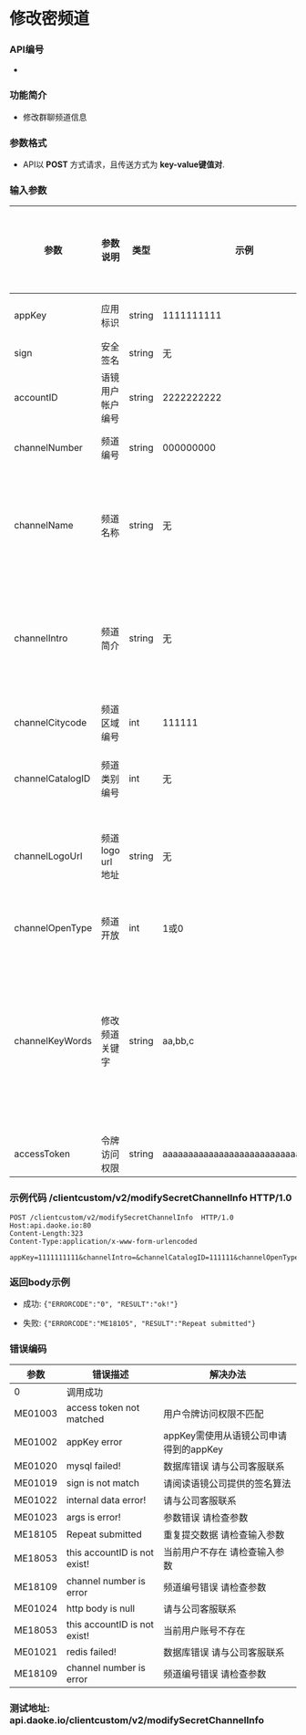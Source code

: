 修改密频道
========================

### API编号
* 

### 功能简介
* 修改群聊频道信息

### 参数格式

* API以 **POST** 方式请求，且传送方式为 **key-value键值对**.

### 输入参数

  参数                       | 参数说明           | 类型    |   示例         | 是否允许为空 | 限制条件
----------------------------|-------------------|---------|---------------|--------------|---------------------------
 appKey                     | 应用标识           | string  | 1111111111    | 否           | 长度不大于10
 sign                       | 安全签名           | string  | 无            | 否           | 长度为40
 accountID                  | 语镜用户帐户编号  | string  | 2222222222    | 否           | 长度为10的字母
 channelNumber              | 频道编号          | string  | 000000000   | 否           | 9/10位 数字
 channelName                | 频道名称           | string  | 无            | 是          | 长度大于2 最大长度16，可以是汉字
 channelIntro        		| 频道简介         | string  | 无            | 是           | 长度大于1 最大长度128，可以是汉字
 channelCitycode            | 频道区域编号      | int 	  | 111111        | 是           | 长度6-10，数字
 channelCatalogID           | 频道类别编号        | int 	  | 无            | 是           | 长度6-11，数字
 channelLogoUrl          | 频道logo url地址    | string  | 无            | 是           | 最大长度128，必须图片格式结尾
 channelOpenType            |频道开放             |int      |1或0           |是            |1开放 0 非开放
 channelKeyWords 			|修改频道关键字 		|string |aa,bb,c 			|是   		|单个关键字标签最长是8，关键词最多由5个关键字标签组成
 accessToken                | 令牌访问权限        |string     |aaaaaaaaaaaaaaaaaaaaaaaaaaaaaaaa  | 否       |


### 示例代码 /clientcustom/v2/modifySecretChannelInfo HTTP/1.0

	POST /clientcustom/v2/modifySecretChannelInfo  HTTP/1.0
	Host:api.daoke.io:80
	Content-Length:323
	Content-Type:application/x-www-form-urlencoded

	appKey=1111111111&channelIntro=&channelCatalogID=111111&channelOpenType=&sign=CA1F8BD4C3E4E1F29EF5FC1DBE1900132857A7D5&channelNumber=000000040&channelCitycode=&channelLogoUrl=&channelName=&accountID=aaaaaaaaaa&accessToken=aaaaaaaaaaaaaaaaaaaaaaaaaaaaaaaa

### 返回body示例

* 成功: `{"ERRORCODE":"0", "RESULT":"ok!"}`
		
* 失败: `{"ERRORCODE":"ME18105", "RESULT":"Repeat submitted"}`


### 错误编码

 参数                 | 错误描述               | 解决办法     
----------------------|------------------------|---------------------------------------
 0                    | 调用成功               | 
 ME01003 			  | access token not matched 		| 用户令牌访问权限不匹配
 ME01002              | appKey error           | appKey需使用从语镜公司申请得到的appKey
 ME01020              | mysql failed!          | 数据库错误 请与公司客服联系
 ME01019              | sign is not match      | 请阅读语镜公司提供的签名算法
 ME01022              | internal data error! | 请与公司客服联系
 ME01023              | args is error!              | 参数错误 请检查参数
 ME18105              | Repeat submitted      | 重复提交数据 请检查输入参数
 ME18053              |this accountID is not exist!|当前用户不存在 请检查输入参数
 ME18109               |channel number is error  |频道编号错误 请检查参数
 ME01024               |http body is null          | 请与公司客服联系
 ME18053				|this accountID is not exist!|当前用户账号不存在
 ME01021				|redis failed!				|数据库错误 请与公司客服联系
 ME18109				|channel number is error 	|频道编号错误 请检查参数

### 测试地址: api.daoke.io/clientcustom/v2/modifySecretChannelInfo


